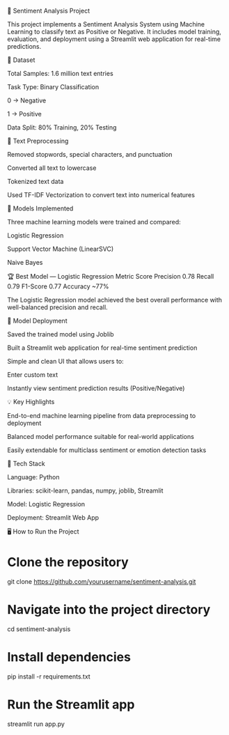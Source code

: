 🧠 Sentiment Analysis Project

This project implements a Sentiment Analysis System using Machine Learning to classify text as Positive or Negative.
It includes model training, evaluation, and deployment using a Streamlit web application for real-time predictions.

📂 Dataset

Total Samples: 1.6 million text entries

Task Type: Binary Classification

0 → Negative

1 → Positive

Data Split: 80% Training, 20% Testing

🧹 Text Preprocessing

Removed stopwords, special characters, and punctuation

Converted all text to lowercase

Tokenized text data

Used TF-IDF Vectorization to convert text into numerical features

🤖 Models Implemented

Three machine learning models were trained and compared:

Logistic Regression

Support Vector Machine (LinearSVC)

Naive Bayes

🏆 Best Model — Logistic Regression
Metric	Score
Precision	0.78
Recall	0.79
F1-Score	0.77
Accuracy	~77%

The Logistic Regression model achieved the best overall performance with well-balanced precision and recall.

🚀 Model Deployment

Saved the trained model using Joblib

Built a Streamlit web application for real-time sentiment prediction

Simple and clean UI that allows users to:

Enter custom text

Instantly view sentiment prediction results (Positive/Negative)

💡 Key Highlights

End-to-end machine learning pipeline from data preprocessing to deployment

Balanced model performance suitable for real-world applications

Easily extendable for multiclass sentiment or emotion detection tasks

🧩 Tech Stack

Language: Python

Libraries: scikit-learn, pandas, numpy, joblib, Streamlit

Model: Logistic Regression

Deployment: Streamlit Web App


🖥️ How to Run the Project
# Clone the repository
git clone https://github.com/yourusername/sentiment-analysis.git

# Navigate into the project directory
cd sentiment-analysis

# Install dependencies
pip install -r requirements.txt

# Run the Streamlit app
streamlit run app.py
